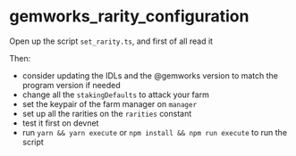 # gemworks_rarity_configuration

Open up the script `set_rarity.ts`, and first of all read it

Then:

+ consider updating the IDLs and the @gemworks version to match the program version if needed
+ change all the `stakingDefaults` to attack your farm
+ set the keypair of the farm manager on `manager`
+ set up all the rarities on the `rarities` constant
+ test it first on devnet
+ run `yarn && yarn execute` or `npm install && npm run execute` to run the script
